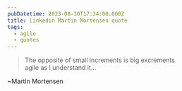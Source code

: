 ```yaml
---
pubDatetime: 2023-08-30T17:34:00.000Z
title: Linkedin Martin Mortensen quote
tags:
  - agile
  - quotes
---
```


> The opposite of small increments is big excrements\
> agile as I understand it...

~Martin Mortensen
